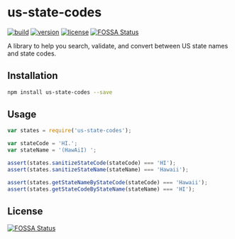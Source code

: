 # us-state-codes

[![build](https://circleci.com/gh/mdzhang/us-state-codes.svg?style=shield)](https://circleci.com/gh/mdzhang/us-state-codes)
[![version](http://img.shields.io/npm/v/us-state-codes.svg)](https://npmjs.org/package/us-state-codes)
[![license](http://img.shields.io/npm/l/us-state-codes.svg)](https://npmjs.org/package/us-state-codes)
[![FOSSA Status](https://app.fossa.io/api/projects/git%2Bgithub.com%2Fmdzhang%2Fus-state-codes.svg?type=shield)](https://app.fossa.io/projects/git%2Bgithub.com%2Fmdzhang%2Fus-state-codes?ref=badge_shield)

A library to help you search, validate, and convert between US state names and state codes.

## Installation

```sh
npm install us-state-codes --save
```

## Usage

```javascript
var states = require('us-state-codes');

var stateCode = 'HI.';
var stateName = '(HawAiI) ';

assert(states.sanitizeStateCode(stateCode) === 'HI');
assert(states.sanitizeStateName(stateName) === 'Hawaii');

assert(states.getStateNameByStateCode(stateCode) === 'Hawaii');
assert(states.getStateCodeByStateName(stateName) === 'HI');
```

## License
[![FOSSA Status](https://app.fossa.io/api/projects/git%2Bgithub.com%2Fmdzhang%2Fus-state-codes.svg?type=large)](https://app.fossa.io/projects/git%2Bgithub.com%2Fmdzhang%2Fus-state-codes?ref=badge_large)